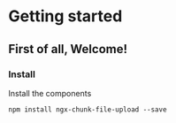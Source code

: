 # Getting started

## First of all, Welcome!

### Install

Install the components
```
npm install ngx-chunk-file-upload --save
```
